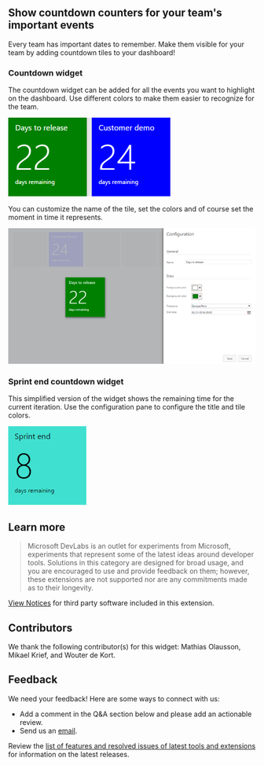 ## Show countdown counters for your team's important events ##

Every team has important dates to remember. Make them visible for your team by adding countdown tiles to your dashboard!

### Countdown widget ###

The countdown widget can be added for all the events you want to highlight on the dashboard. Use different colors to make them easier to recognize for the team.

![Countdown widget](static/img/Preview-Full.png)

You can customize the name of the tile, set the colors and of course set the moment in time it represents. 

![Configure](static/img/Configure-Extension.png)

### Sprint end countdown widget ###
This simplified version of the widget shows the remaining time for the current iteration. Use the configuration pane to configure the title and tile colors.

![Sprint Countdown widget](static/img/Preview-Sprint.png)

## Learn more

> Microsoft DevLabs is an outlet for experiments from Microsoft, experiments that represent some of the latest ideas around developer tools. Solutions in this category are designed for broad usage, and you are encouraged to use and provide feedback on them; however, these extensions are not supported nor are any commitments made as to their longevity.

[View Notices](https://marketplace.visualstudio.com/_apis/public/gallery/publisher/ms-devlabs/extension/CountdownWidget/latest/assetbyname/ThirdPartyNotices.txt) for third party software included in this extension.

## Contributors

We thank the following contributor(s) for this widget: Mathias Olausson, Mikael Krief, and Wouter de Kort. 

## Feedback

We need your feedback! Here are some ways to connect with us:

- Add a comment in the Q&A section below and please add an actionable review.
- Send us an [email](mailto://mktdevlabs@microsoft.com).

Review the [list of features and resolved issues of latest tools and extensions](https://aka.ms/vsarreleases) for information on the latest releases.